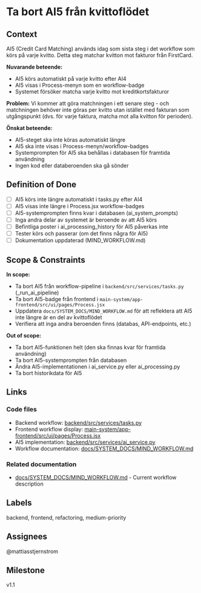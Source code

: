 # Ta bort AI5 från kvittoflödet

## Context

AI5 (Credit Card Matching) används idag som sista steg i det workflow som körs på varje kvitto. Detta steg matchar kvitton mot fakturor från FirstCard.

**Nuvarande beteende:**
- AI5 körs automatiskt på varje kvitto efter AI4
- AI5 visas i Process-menyn som en workflow-badge
- Systemet försöker matcha varje kvitto mot kreditkortsfakturor

**Problem:**
Vi kommer att göra matchningen i ett senare steg - och matchningen behöver inte göras per kvitto utan istället med fakturan som utgångspunkt (dvs. för varje faktura, matcha mot alla kvitton för perioden).

**Önskat beteende:**
- AI5-steget ska inte köras automatiskt längre
- AI5 ska inte visas i Process-menyn/workflow-badges
- Systemprompten för AI5 ska behållas i databasen för framtida användning
- Ingen kod eller databeroenden ska gå sönder

## Definition of Done

- [ ] AI5 körs inte längre automatiskt i tasks.py efter AI4
- [ ] AI5 visas inte längre i Process.jsx workflow-badges
- [ ] AI5-systemprompten finns kvar i databasen (ai_system_prompts)
- [ ] Inga andra delar av systemet är beroende av att AI5 körs
- [ ] Befintliga poster i ai_processing_history för AI5 påverkas inte
- [ ] Tester körs och passerar (om det finns några för AI5)
- [ ] Dokumentation uppdaterad (MIND_WORKFLOW.md)

## Scope & Constraints

**In scope:**
- Ta bort AI5 från workflow-pipeline i `backend/src/services/tasks.py` (_run_ai_pipeline)
- Ta bort AI5-badge från frontend i `main-system/app-frontend/src/ui/pages/Process.jsx`
- Uppdatera `docs/SYSTEM_DOCS/MIND_WORKFLOW.md` för att reflektera att AI5 inte längre är en del av kvittoflödet
- Verifiera att inga andra beroenden finns (databas, API-endpoints, etc.)

**Out of scope:**
- Ta bort AI5-funktionen helt (den ska finnas kvar för framtida användning)
- Ta bort AI5-systemprompten från databasen
- Ändra AI5-implementationen i ai_service.py eller ai_processing.py
- Ta bort historikdata för AI5

## Links

### Code files
- Backend workflow: [backend/src/services/tasks.py](backend/src/services/tasks.py#L679-L750)
- Frontend workflow display: [main-system/app-frontend/src/ui/pages/Process.jsx](main-system/app-frontend/src/ui/pages/Process.jsx#L1035)
- AI5 implementation: [backend/src/services/ai_service.py](backend/src/services/ai_service.py#L662-L724)
- Workflow documentation: [docs/SYSTEM_DOCS/MIND_WORKFLOW.md](docs/SYSTEM_DOCS/MIND_WORKFLOW.md)

### Related documentation
- [docs/SYSTEM_DOCS/MIND_WORKFLOW.md](docs/SYSTEM_DOCS/MIND_WORKFLOW.md) - Current workflow description

## Labels

backend, frontend, refactoring, medium-priority

## Assignees

@mattiasstjernstrom

## Milestone

v1.1

